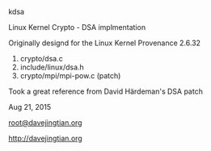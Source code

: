 kdsa

Linux Kernel Crypto - DSA implmentation

Originally designd for the Linux Kernel Provenance 2.6.32

1. crypto/dsa.c
2. include/linux/dsa.h
3. crypto/mpi/mpi-pow.c (patch)

Took a great reference from David Härdeman's DSA patch

Aug 21, 2015

root@davejingtian.org

http://davejingtian.org
